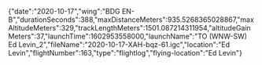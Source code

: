{"date":"2020-10-17","wing":"BDG EN-B","durationSeconds":388,"maxDistanceMeters":935.5268365028867,"maxAltitudeMeters":329,"trackLengthMeters":1501.087214311954,"altitudeGainMeters":37,"launchTime":1602953558000,"launchName":"TO (WNW-SW) Ed Levin_2","fileName":"2020-10-17-XAH-bqz-61.igc","location":"Ed Levin","flightNumber":163,"type":"flightlog","flying-location":"Ed Levin"}
